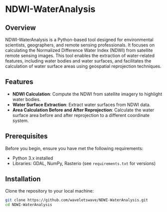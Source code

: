# NDWI-WaterAnalysis

## Overview
NDWI-WaterAnalysis is a Python-based tool designed for environmental scientists, geographers, and remote sensing professionals. It focuses on calculating the Normalized Difference Water Index (NDWI) from satellite remote sensing images. This tool enables the extraction of water-related features, including water bodies and water surfaces, and facilitates the calculation of water surface areas using geospatial reprojection techniques.

## Features
- **NDWI Calculation**: Compute the NDWI from satellite imagery to highlight water bodies.
- **Water Surface Extraction**: Extract water surfaces from NDWI data.
- **Area Calculation Before and After Reprojection**: Calculate the water surface area before and after reprojection to a different coordinate system.

## Prerequisites
Before you begin, ensure you have met the following requirements:
- Python 3.x installed
- Libraries: GDAL, NumPy, Rasterio (see `requirements.txt` for versions)

## Installation
Clone the repository to your local machine:
```bash
git clone https://github.com/waveletswave/NDWI-WaterAnalysis.git
cd NDWI-WaterAnalysis
